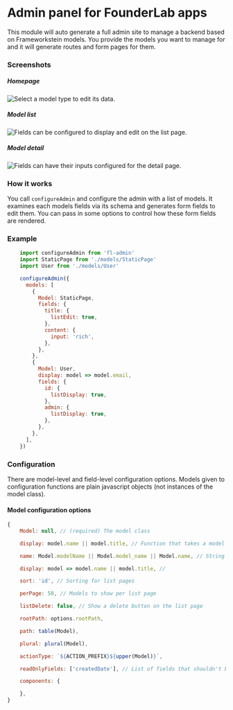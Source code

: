 # Admin panel for FounderLab apps

This module will auto generate a full admin site to manage a backend based on Frameworkstein models. You provide the models you want to manage for and it will generate routes and form pages for them.


### Screenshots

##### Homepage
![Select a model type to edit its data.](http://founderlab.github.io/fl-admin/home.png)

##### Model list
![Fields can be configured to display and edit on the list page.](http://founderlab.github.io/fl-admin/list.png)

##### Model detail
![Fields can have their inputs configured for the detail page.](http://founderlab.github.io/fl-admin/detail.png)


### How it works
You call `configureAdmin` and configure the admin with a list of models. It examines each models fields via its schema and generates form fields to edit them. You can pass in some options to control how these form fields are rendered.

### Example
```javascript
    import configureAdmin from 'fl-admin'
    import StaticPage from './models/StaticPage'
    import User from './models/User'

    configureAdmin({
      models: [
        {
          Model: StaticPage,
          fields: {
            title: {
              listEdit: true,
            },
            content: {
              input: 'rich',
            },
          },
        },
        {
          Model: User,
          display: model => model.email,
          fields: {
            id: {
              listDisplay: true,
            },
            admin: {
              listDisplay: true,
            },
          },
        },
      ],
    })
```

### Configuration
There are model-level and field-level configuration options. Models given to configuration functions are plain javascript objects (not instances of the model class).

#### Model configuration options
```javascript
{
    Model: null, // (required) The model class

    display: model.name || model.title, // Function that takes a model object and returns a string representation of it

    name: Model.modelName || Model.model_name || Model.name, // String representation of the model class

    display: model => model.name || model.title, // 

    sort: 'id', // Sorting for list pages

    perPage: 50, // Models to show per list page

    listDelete: false, // Show a delete button on the list page

    rootPath: options.rootPath, 

    path: table(Model), 

    plural: plural(Model), 

    actionType: `${ACTION_PREFIX}${upper(Model)}`,

    readOnlyFields: ['createdDate'], // List of fields that shouldn't be edited

    components: {

    },
}
```